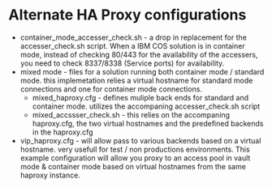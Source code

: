 # Alternate HA Proxy configurations

* container_mode_accesser_check.sh - a drop in replacement for the accesser_check.sh script.   When a IBM COS solution is in container mode, instead of checking 80/443 for the availability of the accessers, you need to check 8337/8338 (Service ports) for availability.
* mixed mode - files for a solution running both container mode / standard mode.  this implemetation relies a virtual hostname for standard mode connections and one for container mode connections.
	* mixed_haproxy.cfg - defines muliple back ends for standard and container mode.   utilizes the accompaning accesser_check.sh script
	* mixed_accssser_check.sh - this relies on the accompaning haproxy.cfg, the two virtual hostnames and the predefined backends in the haproxy.cfg
* vip_haproxy.cfg - will allow pass to various backends based on a virtual hostname.   very usefull for test / non productions environments.   This example configuration will allow you proxy to an access pool in vault mode & container mode based on virtual hostnames from the same haproxy instance.
